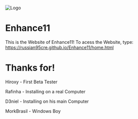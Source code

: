 
![Logo](https://cdn.discordapp.com/attachments/1094326156263690412/1278040587613896815/Big.png?ex=66cf5b8c&is=66ce0a0c&hm=c6c8ebcfddbb3cf5ead960991de5f10ffef879e39508c071b7671ef7e372e230&)


# Enhance11

This is the Website of Enhance11! To acess the Website, type: https://russian95cre.github.io/Enhance11/home.html


# Thanks for!


Hiroxy - First Beta Tester

Rafinha - Installing on a real Computer

D3niel - Installing on his main Computer

MorkBrasil - Windows Boy
